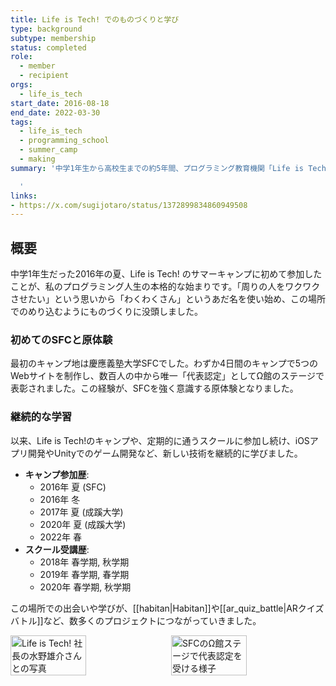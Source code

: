 ```yaml
---
title: Life is Tech! でのものづくりと学び
type: background
subtype: membership
status: completed
role:
  - member
  - recipient
orgs:
  - life_is_tech
start_date: 2016-08-18
end_date: 2022-03-30
tags:
  - life_is_tech
  - programming_school
  - summer_camp
  - making
summary: '中学1年生から高校生までの約5年間、プログラミング教育機関「Life is Tech!」のキャンプやスクールに参加。プログラミングとものづくりの基礎を学び、数々の作品を生み出す原点となった。

  '
links:
- https://x.com/sugijotaro/status/1372899834860949508
---
```

## 概要
中学1年生だった2016年の夏、Life is Tech! のサマーキャンプに初めて参加したことが、私のプログラミング人生の本格的な始まりです。「周りの人をワクワクさせたい」という思いから「わくわくさん」というあだ名を使い始め、この場所でのめり込むようにものづくりに没頭しました。

### 初めてのSFCと原体験
最初のキャンプ地は慶應義塾大学SFCでした。わずか4日間のキャンプで5つのWebサイトを制作し、数百人の中から唯一「代表認定」としてΩ館のステージで表彰されました。この経験が、SFCを強く意識する原体験となりました。

### 継続的な学習
以来、Life is Tech!のキャンプや、定期的に通うスクールに参加し続け、iOSアプリ開発やUnityでのゲーム開発など、新しい技術を継続的に学びました。

- **キャンプ参加歴**:
  - 2016年 夏 (SFC)
  - 2016年 冬
  - 2017年 夏 (成蹊大学)
  - 2020年 夏 (成蹊大学)
  - 2022年 春
- **スクール受講歴**:
  - 2018年 春学期, 秋学期
  - 2019年 春学期, 春学期
  - 2020年 春学期, 秋学期

この場所での出会いや学びが、[[habitan|Habitan]]や[[ar_quiz_battle|ARクイズバトル]]など、数多くのプロジェクトにつながっていきました。

<div style="display: flex; gap: 10px;">
    <img src="linked_assets/30_Background/memberships/life_is_tech_activity/with_ceo.jpg" alt="Life is Tech! 社長の水野雄介さんとの写真" width="49%">
    <img src="linked_assets/30_Background/memberships/life_is_tech_activity/sfc_award.jpg" alt="SFCのΩ館ステージで代表認定を受ける様子" width="49%">
</div>
